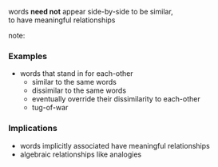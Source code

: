 words **need not** appear side-by-side to be similar,<br/>to have meaningful relationships

note:

### Examples
- words that stand in for each-other
    - similar to the same words
    - dissimilar to the same words
    - eventually override their dissimilarity to each-other
    - tug-of-war

### Implications
- words implicitly associated have meaningful relationships
- algebraic relationships like analogies
